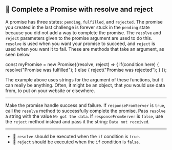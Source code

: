 🚀 Complete a Promise with resolve and reject
---------------------------------------------

A promise has three states: `pending`, `fulfilled`, and `rejected`. The promise you created in the last challenge is forever stuck in the `pending` state because you did not add a way to complete the promise. The `resolve` and `reject` parameters given to the promise argument are used to do this. `resolve` is used when you want your promise to succeed, and `reject` is used when you want it to fail. These are methods that take an argument, as seen below.

const myPromise = new Promise((resolve, reject) => {
  if(condition here) {
    resolve("Promise was fulfilled");
  } else {
    reject("Promise was rejected");
  }
});

The example above uses strings for the argument of these functions, but it can really be anything. Often, it might be an object, that you would use data from, to put on your website or elsewhere.

* * *

Make the promise handle success and failure. If `responseFromServer` is `true`, call the `resolve` method to successfully complete the promise. Pass `resolve` a string with the value `We got the data`. If `responseFromServer` is `false`, use the `reject` method instead and pass it the string: `Data not received`.

* * *

*   🧪 `resolve` should be executed when the `if` condition is `true`.
*   🧪 `reject` should be executed when the `if` condition is `false`.